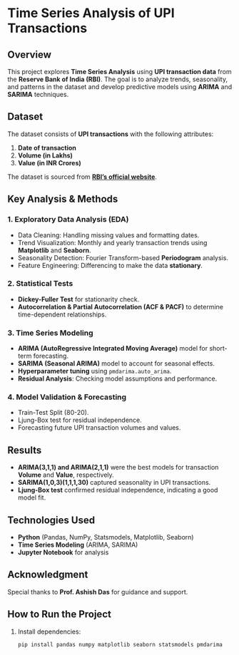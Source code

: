 # Time Series Analysis of UPI Transactions  

## Overview  
This project explores **Time Series Analysis** using **UPI transaction data** from the **Reserve Bank of India (RBI)**. The goal is to analyze trends, seasonality, and patterns in the dataset and develop predictive models using **ARIMA** and **SARIMA** techniques.  

## Dataset  
The dataset consists of **UPI transactions** with the following attributes:  
1. **Date of transaction**  
2. **Volume (in Lakhs)**  
3. **Value (in INR Crores)**  

The dataset is sourced from **[RBI’s official website](https://www.rbi.org.in/Scripts/BS_PressReleaseDisplay.aspx?prid=49901#)**.  

## Key Analysis & Methods  
### **1. Exploratory Data Analysis (EDA)**  
- Data Cleaning: Handling missing values and formatting dates.  
- Trend Visualization: Monthly and yearly transaction trends using **Matplotlib** and **Seaborn**.  
- Seasonality Detection: Fourier Transform-based **Periodogram** analysis.  
- Feature Engineering: Differencing to make the data **stationary**.  

### **2. Statistical Tests**  
- **Dickey-Fuller Test** for stationarity check.  
- **Autocorrelation & Partial Autocorrelation (ACF & PACF)** to determine time-dependent relationships.  

### **3. Time Series Modeling**  
- **ARIMA (AutoRegressive Integrated Moving Average)** model for short-term forecasting.  
- **SARIMA (Seasonal ARIMA)** model to account for seasonal effects.  
- **Hyperparameter tuning** using `pmdarima.auto_arima`.  
- **Residual Analysis**: Checking model assumptions and performance.  

### **4. Model Validation & Forecasting**  
- Train-Test Split (80-20).  
- Ljung-Box test for residual independence.  
- Forecasting future UPI transaction volumes and values.  

## Results  
- **ARIMA(3,1,1) and ARIMA(2,1,1)** were the best models for transaction **Volume** and **Value**, respectively.  
- **SARIMA(1,0,3)(1,1,1,30)** captured seasonality in UPI transactions.  
- **Ljung-Box test** confirmed residual independence, indicating a good model fit.  

## Technologies Used  
- **Python** (Pandas, NumPy, Statsmodels, Matplotlib, Seaborn)  
- **Time Series Modeling** (ARIMA, SARIMA)  
- **Jupyter Notebook** for analysis  

## Acknowledgment  
Special thanks to **Prof. Ashish Das** for guidance and support.  

## How to Run the Project  
1. Install dependencies:  
   ```bash
   pip install pandas numpy matplotlib seaborn statsmodels pmdarima

